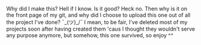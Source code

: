 Why did I make this? 
Hell if I know.
Is it good?
Heck no.
Then why is it on the front page of my git, and why did I choose to upload this one out of all the project I've done?
¯\_(ツ)_/¯
I mean, to be fair, I've deleted most of my projects soon after having created them 'caus I thought they wouldn't serve any purpose anymore, but somehow, this one survived, so enjoy ^^
